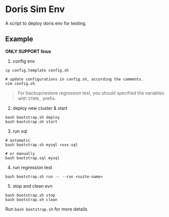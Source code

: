 # Doris Sim Env

A script to deploy doris env for testing.

## Example

**ONLY SUPPORT linux**

1. config env

```
cp config.template config.sh

# update configurations in config.sh, according the comments.
vim config.sh
```

> For backup/restore regression test, you should specified the variables with `STORE_` prefix.

2. deploy new cluster & start

```
bash bootstrap.sh deploy
bash bootstrap.sh start
```

3. run sql

```
# automatic
bash bootstrap.sh mysql <xxx.sql

# or manually
bash bootstrap.sql mysql
```

4. run regression test

```
bash bootstrap.sh run -- --run <suite-name>
```

5. stop and clean evn

```
bash bootstrap.sh stop
bash bootstrap.sh clean
```

Run `bash bootstrap.sh` for more details.


